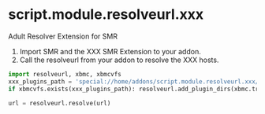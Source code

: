 # script.module.resolveurl.xxx

Adult Resolver Extension for SMR

1. Import SMR and the XXX SMR Extension to your addon.
2. Call the resolveurl from your addon to resolve the XXX hosts.

```python
import resolveurl, xbmc, xbmcvfs
xxx_plugins_path = 'special://home/addons/script.module.resolveurl.xxx/resources/plugins/'
if xbmcvfs.exists(xxx_plugins_path): resolveurl.add_plugin_dirs(xbmc.translatePath(xxx_plugins_path))

url = resolveurl.resolve(url)
```
